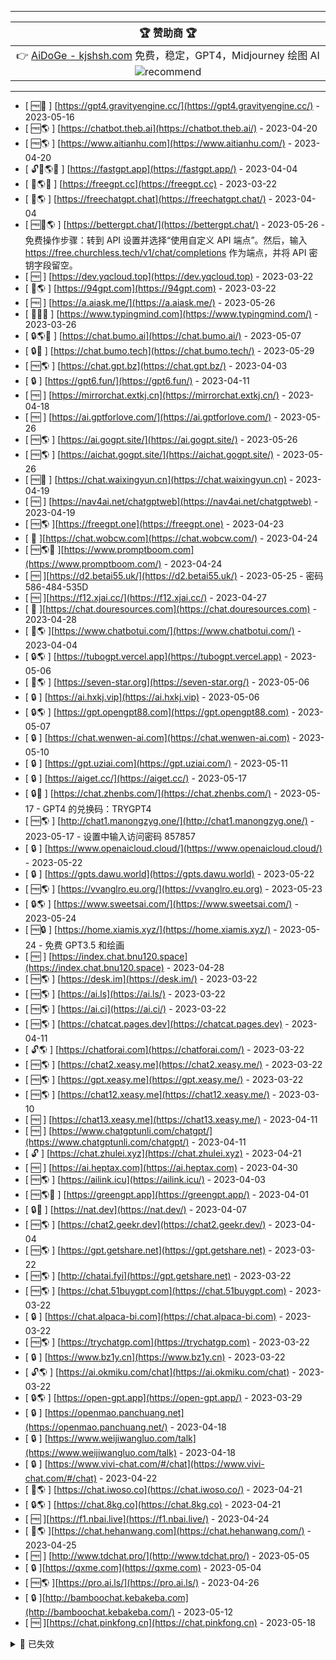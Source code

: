 

---

|                                                                            🏆 赞助商 🏆                                                                             |
  |:----------------------------------------------------------------------------------------------------------------------------------------------------------------:|
| 👉 [AiDoGe - kjshsh.com](https://kjshsh.com) 免费，稳定，GPT4，Midjourney 绘图 AI ![recommend](https://cdn.jsdelivr.net/gh/LiLittleCat/PicBed/images/other/recommend.png) |

---

<!-- normal-begin -->

- [ 🆓💪 ] [https://gpt4.gravityengine.cc/](https://gpt4.gravityengine.cc/) - 2023-05-16
- [ 🆓🌎 ] [https://chatbot.theb.ai](https://chatbot.theb.ai/) - 2023-04-20
- [ 🆓🌎 ] [https://www.aitianhu.com](https://www.aitianhu.com/) - 2023-04-20
- [ 🔓🔑🌎💪 ] [https://fastgpt.app](https://fastgpt.app/) - 2023-04-04
- [ 🔑🌎💪 ] [https://freegpt.cc](https://freegpt.cc) - 2023-03-22
- [ 🔑🌎 ] [https://freechatgpt.chat](https://freechatgpt.chat/) - 2023-04-04
- [ 🆓🔑🌎 ] [https://bettergpt.chat/](https://bettergpt.chat/) - 2023-05-26 - 免费操作步骤：转到 API 设置并选择“使用自定义 API 端点”。然后，输入 https://free.churchless.tech/v1/chat/completions 作为端点，并将 API 密钥字段留空。
- [ 🆓 ] [https://dev.yqcloud.top](https://dev.yqcloud.top) - 2023-03-22
- [ 🔑🌎 ] [https://94gpt.com](https://94gpt.com) - 2023-03-22
- [ 🆓 ] [https://a.aiask.me/](https://a.aiask.me/) - 2023-05-26
- [ 🔑💪🧰 ] [https://www.typingmind.com](https://www.typingmind.com/) - 2023-03-26
- [ 🔒🌎💪 ] [https://chat.bumo.ai](https://chat.bumo.ai/) - 2023-05-07
- [ 🔒💪 ] [https://chat.bumo.tech](https://chat.bumo.tech/) - 2023-05-29
- [ 🆓🌎 ] [https://chat.gpt.bz](https://chat.gpt.bz/) - 2023-04-03
- [ 🔒 ] [https://gpt6.fun/](https://gpt6.fun/) - 2023-04-11
- [ 🆓 ] [https://mirrorchat.extkj.cn](https://mirrorchat.extkj.cn/) - 2023-04-18
- [ 🆓 ] [https://ai.gptforlove.com/](https://ai.gptforlove.com/) - 2023-05-26
- [ 🆓🌎 ] [https://ai.gogpt.site/](https://ai.gogpt.site/) - 2023-05-26
- [ 🆓🌎 ] [https://aichat.gogpt.site/](https://aichat.gogpt.site/) - 2023-05-26
- [ 🆓🧰 ] [https://chat.waixingyun.cn](https://chat.waixingyun.cn) - 2023-04-19
- [ 🆓 ] [https://nav4ai.net/chatgptweb](https://nav4ai.net/chatgptweb) - 2023-04-19
- [ 🆓🌎 ][https://freegpt.one](https://freegpt.one) - 2023-04-23
- [ 👀 ][https://chat.wobcw.com](https://chat.wobcw.com/) - 2023-04-24
- [ 🆓🌎🧰 ][https://www.promptboom.com](https://www.promptboom.com/) - 2023-04-24
- [ 🆓 ][https://d2.betai55.uk/](https://d2.betai55.uk/) - 2023-05-25 - 密码 586-484-535D
- [ 🆓 ][https://f12.xjai.cc/](https://f12.xjai.cc/) - 2023-04-27
- [ 👀 ][https://chat.douresources.com](https://chat.douresources.com) - 2023-04-28
- [ 🔑🌎 ][https://www.chatbotui.com/](https://www.chatbotui.com/) - 2023-04-04
- [ 🔒🌎 ] [https://tubogpt.vercel.app](https://tubogpt.vercel.app) - 2023-05-06
- [ 👀🌎 ] [https://seven-star.org](https://seven-star.org/) - 2023-05-06
- [ 🔒 ] [https://ai.hxkj.vip](https://ai.hxkj.vip) - 2023-05-06
- [ 🔒🌎 ] [https://gpt.opengpt88.com](https://gpt.opengpt88.com) - 2023-05-07
- [ 🔒 ] [https://chat.wenwen-ai.com](https://chat.wenwen-ai.com) - 2023-05-10
- [ 🔒 ] [https://gpt.uziai.com](https://gpt.uziai.com/) - 2023-05-11
- [ 🔒 ] [https://aiget.cc/](https://aiget.cc/) - 2023-05-17
- [ 🔒💪 ] [https://chat.zhenbs.com/](https://chat.zhenbs.com/) - 2023-05-17 - GPT4 的兑换码：TRYGPT4
- [ 🆓🌎 ] [http://chat1.manongzyg.one/](http://chat1.manongzyg.one/) - 2023-05-17 - 设置中输入访问密码 857857
- [ 🔒 ] [https://www.openaicloud.cloud/](https://www.openaicloud.cloud/) - 2023-05-22
- [ 🔒 ] [https://gpts.dawu.world](https://gpts.dawu.world) - 2023-05-22
- [ 🆓🌎 ] [https://vvanglro.eu.org/](https://vvanglro.eu.org) - 2023-05-23
- [ 🔒🌎 ] [https://www.sweetsai.com/](https://www.sweetsai.com/) - 2023-05-24
- [ 🆓🔒 ] [https://home.xiamis.xyz/](https://home.xiamis.xyz/) - 2023-05-24 - 免费 GPT3.5 和绘画
- [ 🆓 ] [https://index.chat.bnu120.space](https://index.chat.bnu120.space) - 2023-04-28
- [ 🆓🌎 ] [https://desk.im](https://desk.im/) - 2023-03-22
- [ 🆓🌎 ] [https://ai.ls](https://ai.ls/) - 2023-03-22
- [ 🆓🌎 ] [https://ai.ci](https://ai.ci/) - 2023-03-22
- [ 🆓🌎 ] [https://chatcat.pages.dev](https://chatcat.pages.dev) - 2023-04-11
- [ 🔓🌎 ] [https://chatforai.com](https://chatforai.com/) - 2023-03-22
- [ 🆓🌎 ] [https://chat2.xeasy.me](https://chat2.xeasy.me/) - 2023-03-22
- [ 🆓🌎 ] [https://gpt.xeasy.me](https://gpt.xeasy.me/) - 2023-03-22
- [ 🆓🌎 ] [https://chat12.xeasy.me](https://chat12.xeasy.me/) - 2023-03-10
- [ 🆓 ] [https://chat13.xeasy.me](https://chat13.xeasy.me/) - 2023-04-11
- [ 🆓 ] [https://www.chatgptunli.com/chatgpt/](https://www.chatgptunli.com/chatgpt/) - 2023-04-11
- [ 🔓 ] [https://chat.zhulei.xyz](https://chat.zhulei.xyz) - 2023-04-21
- [ 🆓 ] [https://ai.heptax.com](https://ai.heptax.com) - 2023-04-30
- [ 🆓🌎 ] [https://ailink.icu](https://ailink.icu/) - 2023-04-03
- [ 🆓🌎🧰 ] [https://greengpt.app](https://greengpt.app/) - 2023-04-01
- [ 🔒💪 ] [https://nat.dev](https://nat.dev/) - 2023-04-07
- [ 🆓🌎 ] [https://chat2.geekr.dev](https://chat2.geekr.dev/) - 2023-04-04
- [ 🆓🌎 ] [https://gpt.getshare.net](https://gpt.getshare.net) - 2023-03-22
- [ 🆓🌎 ] [http://chatai.fyi](https://gpt.getshare.net) - 2023-03-22
- [ 🆓🌎 ] [https://chat.51buygpt.com](https://chat.51buygpt.com) - 2023-03-22
- [ 🔒 ] [https://chat.alpaca-bi.com](https://chat.alpaca-bi.com) - 2023-03-22
- [ 🆓🌎 ] [https://trychatgp.com](https://trychatgp.com) - 2023-03-22
- [ 🔒 ] [https://www.bz1y.cn](https://www.bz1y.cn) - 2023-03-22
- [ 🔓🌎 ] [https://ai.okmiku.com/chat](https://ai.okmiku.com/chat) - 2023-03-22
- [ 🔒🌎 ] [https://open-gpt.app](https://open-gpt.app/) - 2023-03-29
- [ 🔒 ] [https://openmao.panchuang.net](https://openmao.panchuang.net/) - 2023-04-18
- [ 🔒 ] [https://www.weijiwangluo.com/talk](https://www.weijiwangluo.com/talk) - 2023-04-18
- [ 🔒 ] [https://www.vivi-chat.com/#/chat](https://www.vivi-chat.com/#/chat) - 2023-04-22
- [ 🔑🌎 ] [https://chat.iwoso.co](https://chat.iwoso.co/) - 2023-04-21
- [ 🔒🌎 ] [https://chat.8kg.co](https://chat.8kg.co) - 2023-04-21
- [ 🆓 ][https://f1.nbai.live](https://f1.nbai.live/) - 2023-04-24
- [ 👀🌎 ][https://chat.hehanwang.com](https://chat.hehanwang.com/) - 2023-04-25
- [ 🆓 ] [http://www.tdchat.pro/](http://www.tdchat.pro/) - 2023-05-05
- [ 🔒 ][https://qxme.com](https://qxme.com) - 2023-05-04
- [ 🆓🌎 ][https://pro.ai.ls/](https://pro.ai.ls/) - 2023-04-26
- [ 🔒 ][http://bamboochat.kebakeba.com](http://bamboochat.kebakeba.com/) - 2023-05-12
- [ 🆓 ][https://chat.pinkfong.cn](https://chat.pinkfong.cn) - 2023-05-18

<!-- normal-end -->

<details>

<summary>🚫 已失效</summary>

<!-- abnormal-begin -->

- ~~[https://www.freechatsgpt.com](https://www.freechatsgpt.com/)~~ - 2023-05-12
- ~~[https://qa.6bbs.cn/](https://qa.6bbs.cn/)~~ - 2023-05-05
- ~~[https://ai.dw3.io/](https://ai.dw3.io/)~~ - 2023-05-05
- ~~[https://jiehan.tech/](https://jiehan.tech/)~~ - 2023-05-05
- ~~[https://f1.52chye.cn](https://f1.52chye.cn/)~~ - 2023-04-24
- ~~[https://a.aizh.app](https://a.aizh.app/)~~ - 2023-04-13
- ~~[https://gpt.xcbl.cc](https://gpt.xcbl.cc)~~ - 2023-04-15
- ~~[https://chatgptproxy.info](https://chatgptproxy.info)~~ - 2023-04-17
- ~~[https://chat.aicn.me](https://chat.aicn.me)~~ - 2023-04-13
- ~~[https://ai.cheapy.top](https://ai.cheapy.top)~~ - 2023-03-31
- ~~[https://chatgpt.hoposoft.com](https://chatgpt.hoposoft.com/#/)~~ - 2023-03-29
- ~~[https://askgptai.com](https://askgptai.com/)~~ - 2023-03-22
- ~~[https://chat.paoying.net](https://chat.paoying.net/)~~ - 2023-03-22
- ~~[https://chats.wxredcover.cn](https://chats.wxredcover.cn/)~~ - 2023-03-22
- ~~[https://chat.zecoba.cn](https://chat.zecoba.cn/)~~ - 2023-03-22
- ~~[https://account.eaten.fun](https://account.eaten.fun/)~~ - 2023-03-22
- ~~[https://chat.livepo.top](https://chat.livepo.top)~~ - 2023-03-11
- ~~[https://askbot.club/chatgpt](https://askbot.club/chatgpt/)~~ - 2023-03-22
- ~~[https://talk.xiu.ee](https://talk.xiu.ee/)~~ - 2023-04-26
- ~~[https://1chat.c3r.ink/](https://1chat.c3r.ink/)~~ - 2023-05-24
- ~~[https://ai.icodebug.xyz/](https://ai.icodebug.xyz/)~~ - 2023-05-28
- ~~[https://aitxt.io/](https://aitxt.io/)~~ - 2023-05-28
- ~~[https://chat.v50.ltd](https://chat.v50.ltd)~~ - 2023-05-28
- ~~[https://1.nb8.ltd/](https://1.nb8.ltd/)~~ - 2023-05-28
- ~~[https://srgfdfsf.xiaowenzi.xyz/](https://srgfdfsf.xiaowenzi.xyz/)~~ - 2023-05-28
- ~~[https://chataibase.com/](https://chataibase.com/)~~ - 2023-05-28
- ~~[https://aiia.chat/](https://aiia.chat/)~~ - 2023-05-26
- ~~[https://1919abc.com](https://1919abc.com)~~ - 2023-05-26
- ~~[https://chat.ok2ai.com](https://chat.ok2ai.com/)~~ - 2023-05-26
- ~~[https://chat.bk8787.com](https://chat.bk8787.com)~~ - 2023-05-26
- ~~[https://chatgpt.dreamtrend.net](https://chatgpt.dreamtrend.net/)~~ - 2023-05-26
- ~~[http://1.15.134.164:999](http://1.15.134.164:999/)~~ - 2023-05-26
- ~~[https://chat.aidutu.cn](https://chat.aidutu.cn)~~ - 2023-05-26
- ~~[http://207.148.94.37:7860](http://207.148.94.37:7860/)~~ - 2023-05-26
- ~~[https://chatgpt.hz-it-dev.co](https://chatgpt.hz-it-dev.com/)~~ - 2023-05-26
- ~~[https://ai-pig-fly.space](https://ai-pig-fly.space/)~~ - 2023-05-26
- ~~[https://gpt.ai8.icu](https://gpt.ai8.icu)~~ - 2023-05-26
- ~~[https://x1.xjai.cc](https://x1.xjai.cc/)~~ - 2023-05-26
- ~~[http://chat.cutim.one](http://chat.cutim.one/)~~ - 2023-05-26
- ~~[http://chat.cutim.top](http://chat.cutim.top)~~ - 2023-05-26
- ~~[https://chat.xiami.one](https://chat.xiami.one)~~ - 2023-05-26
- ~~[https://chat.gptplus.one](https://chat.gptplus.one)~~ - 2023-05-26
- ~~[http://www.msai.fun](http://www.msai.fun/)~~ - 2023-05-26
- ~~[https://heimoshuiyu.github.io/chatgpt-api-web/](https://heimoshuiyu.github.io/chatgpt-api-web/?key=fakekey&api=https%3A%2F%2F3lio5ooiekcn3gxx6du2jf5wzq0mudmm.lambda-url.us-east-1.on.aws%2F&mode=fetch)~~ - 2023-04-10
- ~~[https://chatmindai.com](https://chatmindai.com/#/chat)~~ - 2023-05-26
- ~~[https://aigcfun.com](https://aigcfun.com/)~~ - 2023-05-26
- ~~[https://www.chat2ai.cn](https://www.chat2ai.cn/)~~ - 2023-05-26
- ~~[https://ai.yiios.com](https://ai.yiios.com/)~~ - 2023-05-26
- ~~[https://ai117.com](https://ai117.com)~~ - 2023-05-26
- ~~[https://chat.forchange.cn](https://chat.forchange.cn/)~~ - 2023-05-26
- ~~[https://w.betai55.uk/](https://w.betai55.uk/)~~ - 2023-05-25
- ~~[https://1chat.cc](https://1chat.cc)~~ - 2023-05-24
- ~~[http://www.tdchatd.us](http://www.tdchatd.us/)~~ - 2023-05-05
- ~~[https://gpt.gpt0.icu](https://gpt.gpt0.icu)~~ - 2023-04-28
- ~~[https://chat2.zhuleixx.top](https://chat2.zhuleixx.top/)~~ - 2023-04-21
- ~~[https://chat.ohtoai.com](https://chat.ohtoai.com/)~~ - 2023-04-20
- ~~[https://ai.zyun.vip](https://ai.zyun.vip/)~~ - 2023-04-20
- ~~[http://www.tdchat.vip](http://www.tdchat.vip/)~~ - 2023-04-20
- ~~[https://ai.bo-e.com](https://ai.bo-e.com/)~~ - 2023-04-18
- ~~[https://chat.zhuleixx.top](https://chat.zhuleixx.top/)~~ - 2023-04-16
- ~~[https://www.tdchat.com](https://www.tdchat.com/)~~ - 2023-04-13
- ~~[https://chatgpt3.fun](https://chatgpt3.fun/)~~ - 2023-04-11
- ~~[https://freegpt.one](https://freegpt.one)~~ - 2023-04-04
- ~~[http://gitopenchina.gitee.io/gpt](http://gitopenchina.gitee.io/gpt)~~ - 2023-04-04
- ~~[http://gitopenchina.gitee.io/chatgpt](http://gitopenchina.gitee.io/chatgpt)~~ - 2023-04-04
- ~~[http://gitopenchina.gitee.io/freechatgpt](http://gitopenchina.gitee.io/freechatgpt)~~ - 2023-04-10
- ~~[https://qachat.vercel.app](https://qachat.vercel.app) from <https://github.com/yesmore/QA>~~ - 2023-04-04
- ~~[https://qachat.cn](https://qachat.cn/) from <https://github.com/yesmore/QA>~~ - 2023-04-03
- ~~[https://www.askme.mom](https://www.askme.mom/)~~ - 2023-04-01
- ~~[https://chat.tgbot.co](https://chat.tgbot.co/) from <https://github.com/zu1k>~~ - 2023-04-04
- ~~[https://chatgpt.ddiu.me](https://chatgpt.ddiu.me) from <https://github.com/ddiu8081/chatgpt-demo>~~ - 2023-04-04
- ~~[https://xc.com](https://xc.com/)~~ - 2023-03-22
- ~~[https://chat.yqcloud.top](https://chat.yqcloud.top/) from <https://github.com/binjie09>~~ - 2023-04-04
- ~~[https://www.scyu.app](https://www.scyu.app/)~~ - 2023-03-22
- ~~[https://chatgpt-flutter.h7ml.cn](https://chatgpt-flutter.h7ml.cn)~~ - 2023-03-22
- ~~[https://www.aitoolgpt.com](https://www.aitoolgpt.com/)~~ - 2023-04-04
- ~~[https://www.chatsverse.xyz](https://www.chatsverse.xyz/)~~ - 2023-04-04
- ~~[https://chatapi.qload.cn](https://chatapi.qload.cn)~~ - 2023-03-22
- ~~[https://chat.ninvfeng.xyz](https://chat.ninvfeng.xyz/) from <https://github.com/ninvfeng/chatgpt>~~ - 2023-04-04


<!-- abnormal-end -->
</details>


<!-- new-add-begin -->



<!-- new-add-end -->
